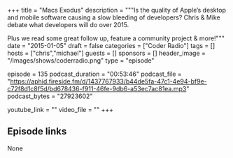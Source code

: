+++
title = "Macs Exodus"
description = """Is the quality of Apple’s desktop and mobile software causing a slow bleeding of developers? Chris & Mike debate what developers will do over 2015.

Plus we read some great follow up, feature a community project & more!"""
date = "2015-01-05"
draft = false
categories = ["Coder Radio"]
tags = []
hosts = ["chris","michael"]
guests = []
sponsors = []
header_image = "/images/shows/coderradio.png"
type = "episode"

episode = 135
podcast_duration = "00:53:46"
podcast_file = "https://aphid.fireside.fm/d/1437767933/b44de5fa-47c1-4e94-bf9e-c72f8d1c8f5d/bd678436-f911-46fe-9db6-a53ec7ac81ea.mp3"
podcast_bytes = "27923602"

youtube_link = ""
video_file = ""
+++

## Episode links

None

